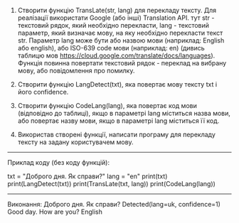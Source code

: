 1. Створити функцію TransLate(str, lang) для перекладу тексту. Для реалізації використати Google (або інші) Translation API.
тут str - текстовий рядок, який необхідно перекласти, lang - текстовий параметр, який визначає мову, на яку необхідно перекласти текст str. Параметр lang може бути або назвою мови (наприклад: English або еnglish), або ISO-639 code мови (наприклад: en)
(дивись таблицю мов https://cloud.google.com/translate/docs/languages). Функція повинна повертати текстовий рядок - переклад на вибрану мову, або повідомлення про помилку.

2. Створити функцію LangDetect(txt), яка повертає мову тексту txt і його confidence. 

3. Створити функцію CodeLang(lang), яка повертає код мови (відповідно до таблиці), якщо в параметрі lang міститься назва мови, або повертає назву мови, якщо в параметрі lang міститься її код.

4. Використав створені функції, написати програму для перекладу тексту на задану користувачем мову.

------------------------------------------------------------------

Приклад коду (без коду функцій):

txt = "Доброго дня. Як справи?"
lang = "en"
print(txt)
print(LangDetect(txt))
print(TransLate(txt, lang))
print(CodeLang(lang))

-----------------------------------------------------------------
Виконання:
Доброго дня. Як справи?
Detected(lang=uk, confidence=1)
Good day. How are you?
English
